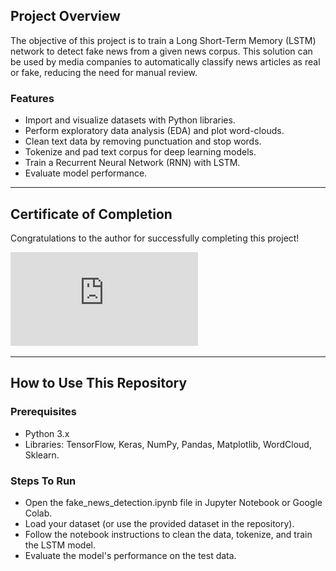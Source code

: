 ## Project Overview

The objective of this project is to train a Long Short-Term Memory (LSTM) network to detect fake news from a given news corpus. This solution can be used by media companies to automatically classify news articles as real or fake, reducing the need for manual review.

### Features
- Import and visualize datasets with Python libraries.
- Perform exploratory data analysis (EDA) and plot word-clouds.
- Clean text data by removing punctuation and stop words.
- Tokenize and pad text corpus for deep learning models.
- Train a Recurrent Neural Network (RNN) with LSTM.
- Evaluate model performance.

---

## Certificate of Completion

Congratulations to the author for successfully completing this project!

![Certificate](https://github.com/SajeelHussain/fake-news-detection/blob/main/Certificate/Coursera%20ES6O37YOSVGI.pdf)


 

---

## How to Use This Repository

### Prerequisites
- Python 3.x
- Libraries: TensorFlow, Keras, NumPy, Pandas, Matplotlib, WordCloud, Sklearn.

### Steps To Run
- Open the fake_news_detection.ipynb file in Jupyter Notebook or Google Colab.
- Load your dataset (or use the provided dataset in the repository).
- Follow the notebook instructions to clean the data, tokenize, and train the LSTM model.
- Evaluate the model's performance on the test data.
